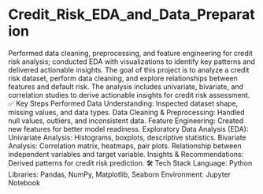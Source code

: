 # Credit_Risk_EDA_and_Data_Preparation
Performed data cleaning, preprocessing, and feature engineering for credit risk analysis; conducted EDA with  visualizations to identify key patterns and delivered actionable insights.
The goal of this project is to analyze a credit risk dataset, perform data cleaning, and explore relationships between features and default risk. The analysis includes univariate, bivariate, and correlation studies to derive actionable insights for credit risk assessment.
✅ Key Steps Performed
Data Understanding: Inspected dataset shape, missing values, and data types.
Data Cleaning & Preprocessing: Handled null values, outliers, and inconsistent data.
Feature Engineering: Created new features for better model readiness.
Exploratory Data Analysis (EDA):
Univariate Analysis: Histograms, boxplots, descriptive statistics.
Bivariate Analysis: Correlation matrix, heatmaps, pair plots.
Relationship between independent variables and target variable.
Insights & Recommendations: Derived patterns for credit risk prediction.
🛠 Tech Stack
Language: Python
Libraries: Pandas, NumPy, Matplotlib, Seaborn
Environment: Jupyter Notebook
